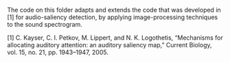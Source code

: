 The code on this folder adapts and extends the code that was developed in [1] for audio-saliency detection, by applying image-processing techniques to the sound spectrogram.

[1] C. Kayser, C. I. Petkov, M. Lippert, and N. K. Logothetis, “Mechanisms for allocating auditory attention: an auditory saliency map,” Current Biology, vol. 15, no. 21, pp. 1943–1947, 2005.

